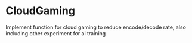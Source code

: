 # CloudGaming
Implement function for cloud gaming to reduce encode/decode rate, also including other experiment for ai training
